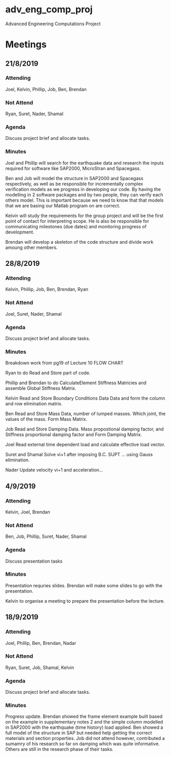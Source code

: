 # adv_eng_comp_proj
Advanced Engineering Computations Project

# Meetings
## 21/8/2019
### Attending
Joel, Kelvin, Phillip, Job, Ben, Brendan
### Not Attend
Ryan, Suret, Nader, Shamal
### Agenda
Discuss project brief and allocate tasks.
### Minutes
Joel and Phillip will search for the earthquake data and research the 
inputs required for software like SAP2000, MicroStran and Spacegass.

Ben and Job will model the structure in SAP2000 and Spacegass respectively,
as well as be responsible for incrementally complex verification models as
we progress in developing our code. By having the modelling in 2 software 
packages and by two people, they can verify each others model. This is 
important because we need to know that that models that we are basing our 
Matlab program on are correct.

Kelvin will study the requirements for the group project and will be the 
first point of contact for interpreting scope. He is also be responsible 
for communicating milestones (due dates) and monitoring progress of 
development.

Brendan will develop a skeleton of the code structure and divide work 
amoung other members. 

## 28/8/2019
### Attending
Kelvin, Phillip, Job, Ben, Brendan, Ryan
### Not Attend
Joel, Suret, Nader, Shamal
### Agenda
Discuss project brief and allocate tasks.
### Minutes
Breakdown work from pg19 of Lecture 10 FLOW CHART

Ryan to do Read and Store part of code.

Phillip and Brendan to do CalculateElement Stiffness Matricies and assemble
Global Stiffness Matrix.

Kelvin Read and Store Boundary Conditions Data Data and form the column
and row elimination matrix.

Ben Read and Store Mass Data, number of lumped masses. Which joint, 
the values of the mass. Form Mass Matrix.

Job Read and Store Damping Data. Mass propostional damping factor, and
Stiffness proportional damping factor and Form Damping Matrix.

Joel Read external time dependent load and calculate effective load vector.

Suret and Shamal Solve vi+1 after imposing B.C. SUPT ... using Gauss elimination.

Nader Update velocity vi+1 and acceleration...

## 4/9/2019
### Attending
Kelvin, Joel, Brendan
### Not Attend
Ben, Job, Phillip, Suret, Nader, Shamal
### Agenda
Discuss presentation tasks
### Minutes
Presentation requries slides. Brendan will make some slides to go with the 
presentation.

Kelvin to organise a meeting to prepare the presentation before the lecture.

## 18/9/2019
### Attending
Joel, Phillip, Ben, Brendan, Nadar
### Not Attend
Ryan, Suret, Job, Shamal, Kelvin
### Agenda
Discuss project brief and allocate tasks.
### Minutes
Progress update. Brendan showed the frame element example built based on
the example in supplementary notes 2 and the simple column modelled in 
SAP2000 with the earthquake (time history) load applied. Ben showed a full
model of the structure in SAP but needed help getting the correct materials
and section properties. Job did not attend however, contributed a sumamry 
of his research so far on damping which was quite informative.
Others are still in the research phase of their tasks. 